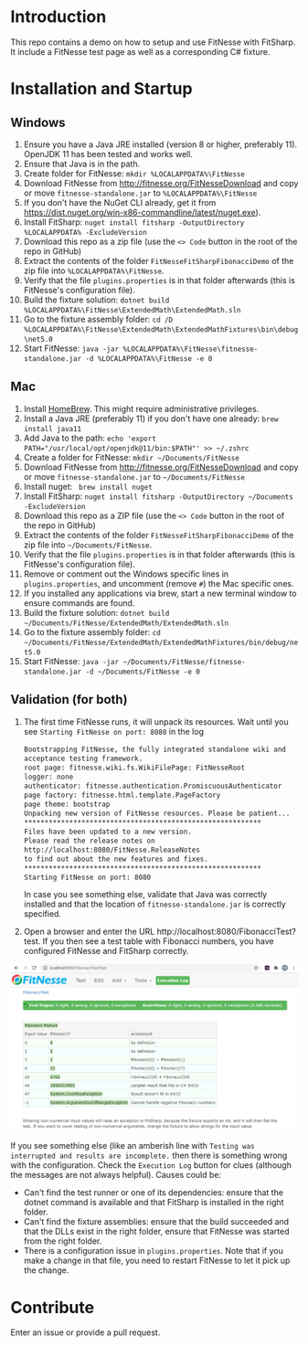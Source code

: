 # Introduction 
This repo contains a demo on how to setup and use FitNesse with FitSharp. It include a FitNesse test page as well as a corresponding C# fixture. 

# Installation and Startup

## Windows
1. Ensure you have a Java JRE installed (version 8 or higher, preferably 11). OpenJDK 11 has been tested and works well.
2. Ensure that Java is in the path.
3. Create folder for FitNesse: ```mkdir %LOCALAPPDATA%\FitNesse``` 
4. Download FitNesse from http://fitnesse.org/FitNesseDownload and copy or move ```fitnesse-standalone.jar``` to ```%LOCALAPPDATA%\FitNesse```
5. If you don't have the NuGet CLI already, get it from https://dist.nuget.org/win-x86-commandline/latest/nuget.exe).
6. Install FitSharp: ```nuget install fitsharp -OutputDirectory %LOCALAPPDATA% -ExcludeVersion```
7. Download this repo as a zip file (use the ```<> Code``` button in the root of the repo in GitHub)
8. Extract the contents of the folder ```FitNesseFitSharpFibonacciDemo``` of the zip file into ```%LOCALAPPDATA%\FitNesse```. 
9. Verify that the file ```plugins.properties``` is in that folder afterwards (this is FitNesse's configuration file).
10. Build the fixture solution: ```dotnet build %LOCALAPPDATA%\FitNesse\ExtendedMath\ExtendedMath.sln```
11. Go to the fixture assembly folder: ```cd /D %LOCALAPPDATA%\FitNesse\ExtendedMath\ExtendedMathFixtures\bin\debug\net5.0```
12. Start FitNesse: ```java -jar %LOCALAPPDATA%\FitNesse\fitnesse-standalone.jar -d %LOCALAPPDATA%\FitNesse -e 0```	

## Mac
1. Install [HomeBrew](https://brew.sh). This might require administrative privileges.
1. Install a Java JRE (preferably 11) if you don't have one already: ```brew install java11```
1. Add Java to the path: ```echo 'export PATH="/usr/local/opt/openjdk@11/bin:$PATH"' >> ~/.zshrc```
1. Create a folder for FitNesse: ```mkdir ~/Documents/FitNesse```
1. Download FitNesse from  http://fitnesse.org/FitNesseDownload and copy or move ```fitnesse-standalone.jar``` to ```~/Documents/FitNesse```
1. Install nuget: ``` brew install nuget```
1. Install FitSharp: ```nuget install fitsharp -OutputDirectory ~/Documents -ExcludeVersion```
1. Download this repo as a ZIP file (use the ```<> Code``` button in the root of the repo in GitHub) 
1. Extract the contents of the folder ```FitNesseFitSharpFibonacciDemo``` of the zip file into ```~/Documents/FitNesse```. 
1. Verify that the file ```plugins.properties``` is in that folder afterwards (this is FitNesse's configuration file).
1. Remove or comment out the Windows specific lines in ```plugins.properties```, and uncomment (remove ```#```) the Mac specific ones.
1. If you installed any applications via brew, start a new terminal window to ensure commands are found.
1. Build the fixture solution: ```dotnet build ~/Documents/FitNesse/ExtendedMath/ExtendedMath.sln```
1. Go to the fixture assembly folder: ```cd ~/Documents/FitNesse/ExtendedMath/ExtendedMathFixtures/bin/debug/net5.0```
1. Start FitNesse: ```java -jar ~/Documents/FitNesse/fitnesse-standalone.jar -d ~/Documents/FitNesse -e 0```

## Validation (for both)
1. The first time FitNesse runs, it will unpack its resources. Wait until you see ```Starting FitNesse on port: 8080``` in the log
    ```
    Bootstrapping FitNesse, the fully integrated standalone wiki and acceptance testing framework.
    root page: fitnesse.wiki.fs.WikiFilePage: FitNesseRoot
    logger: none
    authenticator: fitnesse.authentication.PromiscuousAuthenticator
    page factory: fitnesse.html.template.PageFactory
    page theme: bootstrap
    Unpacking new version of FitNesse resources. Please be patient...
    **********************************************************
    Files have been updated to a new version.
    Please read the release notes on
    http://localhost:8080/FitNesse.ReleaseNotes
    to find out about the new features and fixes.
    **********************************************************
    Starting FitNesse on port: 8080
    ```

    In case you see something else, validate that Java was correctly installed and that the location of ```fitnesse-standalone.jar``` is correctly specified.

  1. Open a browser and enter the URL http://localhost:8080/FibonacciTest?test. If you then see a test table with Fibonacci numbers, you have configured FitNesse and FitSharp correctly.

![Fibonacci Test Results](images/FitNesseFibonacciTest.png "Running your first FitNesse test")

If you see something else (like an amberish line with ```Testing was interrupted and results are incomplete.``` then there is something wrong with the configuration. Check the ```Execution Log``` button for clues (although the messages are not always helpful). Causes could be:
* Can't find the test runner or one of its dependencies: ensure that the dotnet command is available and that FitSharp is installed in the right folder.
* Can't find the fixture assemblies: ensure that the build succeeded and that the DLLs exist in the right folder, ensure that FitNesse was started from the right folder.
* There is a configuration issue in ```plugins.properties```. Note that if you make a change in that file, you need to restart FitNesse to let it pick up the change.

# Contribute
Enter an issue or provide a pull request. 
